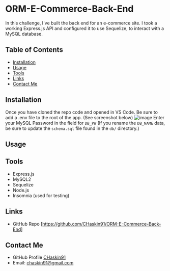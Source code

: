 # ORM-E-Commerce-Back-End

In this challenge, I've built the back end for an e-commerce site. I took a working Express.js API and configured it to use Sequelize, to interact with a MySQL database.

## Table of Contents

- [Installation](#installation)
- [Usage](#usage)
- [Tools](#tools)
- [Links](#links)
- [Contact Me](#contact-me)

## Installation

Once you have cloned the repo code and opened in VS Code. Be sure to add a .env file to the root of the app. (See screenshot below)
![image]()
Enter your MySQL Password in the field for `DB_PW`
(If you rename the `DB_NAME` data, be sure to update the `schema.sql` file found in the `db/` directory.)

## Usage

## Tools

- Express.js
- MySQL2
- Sequelize
- Node.js
- Insomnia (used for testing)

## Links

- GitHub Repo [https://github.com/CHaskin91/ORM-E-Commerce-Back-End]

## Contact Me

- GitHub Profile [CHaskin91](https://github.com/CHaskin91)
- Email: chaskin91@gmail.com
